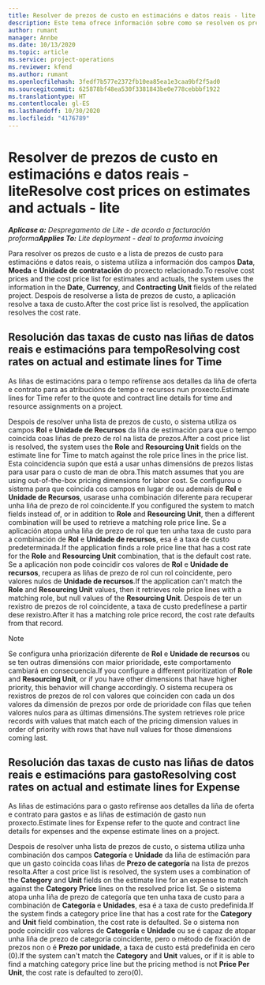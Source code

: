 ```yaml
---
title: Resolver de prezos de custo en estimacións e datos reais - lite
description: Este tema ofrece información sobre como se resolven os prezos de custo das estimacións e os datos reais.
author: rumant
manager: Annbe
ms.date: 10/13/2020
ms.topic: article
ms.service: project-operations
ms.reviewer: kfend
ms.author: rumant
ms.openlocfilehash: 3fedf7b577e2372fb10ea85ea1e3caa9bf2f5ad0
ms.sourcegitcommit: 625878bf48ea530f3381843be0e778cebbbf1922
ms.translationtype: HT
ms.contentlocale: gl-ES
ms.lasthandoff: 10/30/2020
ms.locfileid: "4176789"
---
```

# <a name="resolve-cost-prices-on-estimates-and-actuals---lite"></a><span data-ttu-id="c40d6-103">Resolver de prezos de custo en estimacións e datos reais - lite</span><span class="sxs-lookup"><span data-stu-id="c40d6-103">Resolve cost prices on estimates and actuals - lite</span></span>

<span data-ttu-id="c40d6-104">_**Aplícase a:** Despregamento de Lite - de acordo a facturación proforma_</span><span class="sxs-lookup"><span data-stu-id="c40d6-104">_**Applies To:** Lite deployment - deal to proforma invoicing_</span></span>

<span data-ttu-id="c40d6-105">Para resolver os prezos de custo e a lista de prezos de custo para estimacións e datos reais, o sistema utiliza a información dos campos **Data**, **Moeda** e **Unidade de contratación** do proxecto relacionado.</span><span class="sxs-lookup"><span data-stu-id="c40d6-105">To resolve cost prices and the cost price list for estimates and actuals, the system uses the information in the **Date**, **Currency**, and **Contracting Unit** fields of the related project.</span></span> <span data-ttu-id="c40d6-106">Despois de resolverse a lista de prezos de custo, a aplicación resolve a taxa de custo.</span><span class="sxs-lookup"><span data-stu-id="c40d6-106">After the cost price list is resolved, the application resolves the cost rate.</span></span>

## <a name="resolving-cost-rates-on-actual-and-estimate-lines-for-time"></a><span data-ttu-id="c40d6-107">Resolución das taxas de custo nas liñas de datos reais e estimacións para tempo</span><span class="sxs-lookup"><span data-stu-id="c40d6-107">Resolving cost rates on actual and estimate lines for Time</span></span>

<span data-ttu-id="c40d6-108">As liñas de estimacións para o tempo refírense aos detalles da liña de oferta e contrato para as atribucións de tempo e recursos nun proxecto.</span><span class="sxs-lookup"><span data-stu-id="c40d6-108">Estimate lines for Time refer to the quote and contract line details for time and resource assignments on a project.</span></span>

<span data-ttu-id="c40d6-109">Despois de resolver unha lista de prezos de custo, o sistema utiliza os campos **Rol** e **Unidade de Recursos** da liña de estimación para que o tempo coincida coas liñas de prezo de rol na lista de prezos.</span><span class="sxs-lookup"><span data-stu-id="c40d6-109">After a cost price list is resolved, the system uses the **Role** and **Resourcing Unit** fields on the estimate line for Time to match against the role price lines in the price list.</span></span> <span data-ttu-id="c40d6-110">Esta coincidencia supón que está a usar unhas dimensións de prezos listas para usar para o custo de man de obra.</span><span class="sxs-lookup"><span data-stu-id="c40d6-110">This match assumes that you are using out-of-the-box pricing dimensions for labor cost.</span></span> <span data-ttu-id="c40d6-111">Se configurou o sistema para que coincida cos campos en lugar de ou ademais de **Rol** e **Unidade de Recursos**, usarase unha combinación diferente para recuperar unha liña de prezo de rol coincidente.</span><span class="sxs-lookup"><span data-stu-id="c40d6-111">If you configured the system to match fields instead of, or in addition to **Role** and **Resourcing Unit**, then a different combination will be used to retrieve a matching role price line.</span></span> <span data-ttu-id="c40d6-112">Se a aplicación atopa unha liña de prezo de rol que ten unha taxa de custo para a combinación de **Rol** e **Unidade de recursos**, esa é a taxa de custo predeterminada.</span><span class="sxs-lookup"><span data-stu-id="c40d6-112">If the application finds a role price line that has a cost rate for the **Role** and **Resourcing Unit** combination, that is the default cost rate.</span></span> <span data-ttu-id="c40d6-113">Se a aplicación non pode coincidir cos valores de **Rol** e **Unidade de recursos**, recupera as liñas de prezo de rol cun rol coincidente, pero valores nulos de **Unidade de recursos**.</span><span class="sxs-lookup"><span data-stu-id="c40d6-113">If the application can't match the **Role** and **Resourcing Unit** values, then it retrieves role price lines with a matching role, but null values of the **Resourcing Unit**.</span></span> <span data-ttu-id="c40d6-114">Despois de ter un rexistro de prezos de rol coincidente, a taxa de custo predefínese a partir dese rexistro.</span><span class="sxs-lookup"><span data-stu-id="c40d6-114">After it has a matching role price record, the cost rate defaults from that record.</span></span> 

> [!NOTE]
> <span data-ttu-id="c40d6-115">Se configura unha priorización diferente de **Rol** e **Unidade de recursos** ou se ten outras dimensións con maior prioridade, este comportamento cambiará en consecuencia.</span><span class="sxs-lookup"><span data-stu-id="c40d6-115">If you configure a different prioritization of **Role** and **Resourcing Unit**, or if you have other dimensions that have higher priority, this behavior will change accordingly.</span></span> <span data-ttu-id="c40d6-116">O sistema recupera os rexistros de prezos de rol con valores que coinciden con cada un dos valores da dimensión de prezos por orde de prioridade con filas que teñen valores nulos para as últimas dimensións.</span><span class="sxs-lookup"><span data-stu-id="c40d6-116">The system retrieves role price records with values that match each of the pricing dimension values in order of priority with rows that have null values for those dimensions coming last.</span></span>

## <a name="resolving-cost-rates-on-actual-and-estimate-lines-for-expense"></a><span data-ttu-id="c40d6-117">Resolución das taxas de custo nas liñas de datos reais e estimacións para gasto</span><span class="sxs-lookup"><span data-stu-id="c40d6-117">Resolving cost rates on actual and estimate lines for Expense</span></span>

<span data-ttu-id="c40d6-118">As liñas de estimacións para o gasto refírense aos detalles da liña de oferta e contrato para gastos e as liñas de estimación de gasto nun proxecto.</span><span class="sxs-lookup"><span data-stu-id="c40d6-118">Estimate lines for Expense refer to the quote and contract line details for expenses and the expense estimate lines on a project.</span></span>

<span data-ttu-id="c40d6-119">Despois de resolver unha lista de prezos de custo, o sistema utiliza unha combinación dos campos **Categoría** e **Unidade** da liña de estimación para que un gasto coincida coas liñas de **Prezo de categoría** na lista de prezos resolta.</span><span class="sxs-lookup"><span data-stu-id="c40d6-119">After a cost price list is resolved, the system uses a combination of the **Category** and **Unit** fields on the estimate line for an expense to match against the **Category Price** lines on the resolved price list.</span></span> <span data-ttu-id="c40d6-120">Se o sistema atopa unha liña de prezo de categoría que ten unha taxa de custo para a combinación de **Categoría** e **Unidades**, esa é a taxa de custo predefinida.</span><span class="sxs-lookup"><span data-stu-id="c40d6-120">If the system finds a category price line that has a cost rate for the **Category** and **Unit** field combination, the cost rate is defaulted.</span></span> <span data-ttu-id="c40d6-121">Se o sistema non pode coincidir cos valores de **Categoría** e **Unidade** ou se é capaz de atopar unha liña de prezo de categoría coincidente, pero o método de fixación de prezos non o é **Prezo por unidade**, a taxa de custo está predefinida en cero (0).</span><span class="sxs-lookup"><span data-stu-id="c40d6-121">If the system can't match the **Category** and **Unit** values, or if it is able to find a matching category price line but the pricing method is not **Price Per Unit**, the cost rate is defaulted to zero(0).</span></span>

